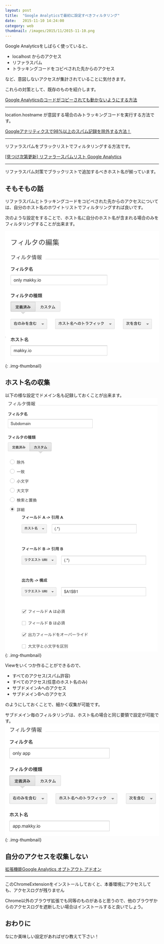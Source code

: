```yaml
---
layout: post
title:  "Google Analyticsで最初に設定すべきフィルタリング"
date:   2015-11-10 14:24:00
category: web
thumbnail: /images/2015/11/2015-11-10.png
---
```


Google Analyticsをしばらく使っていると、

- localhost からのアクセス
- リファラスパム
- トラッキングコードをコピペされた先からのアクセス

など、意図しないアクセスが集計されていることに気付きます。


これらの対策として、既存のものを紹介します。

<div class="card">
  <div class="card-block">
  <a href="http://stocker.jp/diary/google-analytics/" target="_blank">Google Analyticsのコードがコピーされても動かないようにする方法</a>
  <hr />
  <p>location.hostname が意図する場合のみトラッキングコードを実行する方法です。</p>
  </div>
</div>

<div class="card">
  <div class="card-block">
  <a href="http://analyze.siraberu.info/post-450/" target="_blank">Googleアナリティクスで98%以上のスパム記録を除外する方法！</a>
  <hr />
  <p>リファラスパムをブラックリストでフィルタリングする方法です。</p>
  </div>
</div>

<div class="card">
  <div class="card-block">
  <a href="http://matome.naver.jp/odai/2142138671904593001" target="_blank">[見つけ次第更新] リファラースパムリスト Google Analytics</a>
  <hr />
  <p>リファラスパム対策でブラックリストで追加するべきホスト名が揃っています。</p>
  </div>
</div>

## そもそもの話
リファラスパムとトラッキングコードをコピペされた先からのアクセスについては、自分のホスト名のホワイトリストでフィルタリングすれば良いです。

次のような設定をすることで、ホスト名に自分のホスト名が含まれる場合のみをフィルタリングすることが出来ます。

![Picture description](/images/2015/11/2015-11-10.png){: .img-thumbnail}

## ホスト名の収集
以下の様な設定でドメイン名も記録しておくことが出来ます。
![Picture description](/images/2015/11/2015-11-10-2.png){: .img-thumbnail}

Viewをいくつか作ることができるので、

- すべてのアクセス(スパム許容)
- すべてのアクセス(任意のホスト名のみ)
- サブドメインAへのアクセス
- サブドメインBへのアクセス

のようにしておくことで、細かく収集が可能です。

サブドメイン毎のフィルタリングは、ホスト名の場合と同じ要領で設定が可能です。
![Picture description](/images/2015/11/2015-11-10-3.png){: .img-thumbnail}

## 自分のアクセスを収集しない
<div class="card">
  <div class="card-block">
  <a href="https://chrome.google.com/webstore/detail/google-analytics-opt-out/fllaojicojecljbmefodhfapmkghcbnh" target="_blank">拡張機能Google Analytics オプトアウト アドオン</a>
  <hr />
  <p>このChromeExtensionをインストールしておくと、本番環境にアクセスしても、アクセスログが残りません</p>
  </div>
</div>

Chrome以外のブラウザ拡張でも同等のものがあると思うので、他のブラウザからのアクセスログを遮断したい場合はインストールすると良いでしょう。

## おわりに
なにか美味しい設定があればぜひ教えて下さい！
